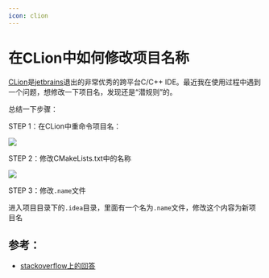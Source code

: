 ```yaml
---
icon: clion
---
```


# 在CLion中如何修改项目名称

[CLion](https://www.jetbrains.com/clion/)是[jetbrains](https://www.jetbrains.com/)退出的非常优秀的跨平台C/C++ IDE。最近我在使用过程中遇到一个问题，想修改一下项目名，发现还是“潜规则”的。

总结一下步骤：

STEP 1：在CLion中重命令项目名：

![](https://jsd.cdn.zzko.cn/gh/wuliang142857/pictures-hosting@main/20211213/1.wqc205x3vmo.jpg)

STEP 2：修改CMakeLists.txt中的名称

![](https://jsd.cdn.zzko.cn/gh/wuliang142857/pictures-hosting@main/20211213/1.g9dui2vfzoo.jpg)

STEP 3：修改`.name`文件

进入项目目录下的`.idea`目录，里面有一个名为`.name`文件，修改这个内容为新项目名

## 参考：

- [stackoverflow上的回答](https://stackoverflow.com/questions/33066772/in-clion-how-can-i-rename-a-project)